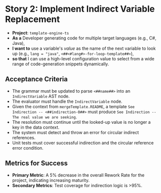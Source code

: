 # Story 2: Implement Indirect Variable Replacement

- **Project**: `template-engine-ts`
- **As a** Developer generating code for multiple target languages (e.g., C#, Java),
- **I want to** use a variable's *value* as the name of the next variable to look up (e.g., `lang = "java"`, `<##<#lang#>-for-loop-template##>`),
- **so that** I can use a high-level configuration value to select from a wide range of code-generation snippets dynamically.

## Acceptance Criteria

-   The grammar must be updated to parse `<##name##>` into an `IndirectVariable` AST node.
-   The evaluator must handle the `IndirectVariable` node.
-   Given the context from `mergeTemplate.README`, a template `See Indirection -- <##indirection-0##>` must produce `See Indirection -- The real value we are seeking`.
-   The resolution must continue until the looked-up value is no longer a key in the data context.
-   The system must detect and throw an error for circular indirect references.
-   Unit tests must cover successful indirection and the circular reference error condition.

## Metrics for Success

- **Primary Metric**: A 5% decrease in the overall Rework Rate for the project, indicating increasing maturity.
- **Secondary Metrics**: Test coverage for indirection logic is >95%.
